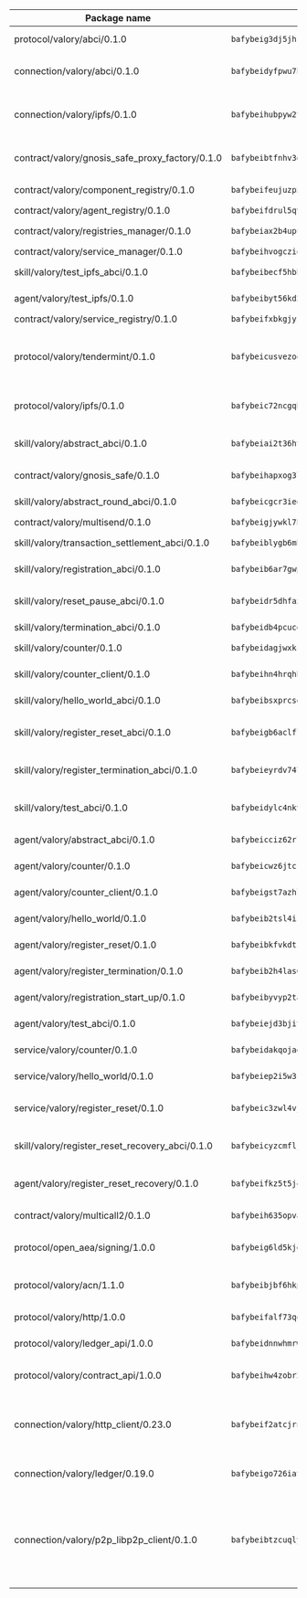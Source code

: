 | Package name                                                  | Package hash                                                  | Description                                                                                                                |
| ------------------------------------------------------------- | ------------------------------------------------------------- | -------------------------------------------------------------------------------------------------------------------------- |
| protocol/valory/abci/0.1.0                                    | `bafybeig3dj5jhsowlvg3t73kgobf6xn4nka7rkttakdb2gwsg5bp7rt7q4` | A protocol for ABCI requests and responses.                                                                                |
| connection/valory/abci/0.1.0                                  | `bafybeidyfpwu7hpanfj74zn6nkzmzoz2qharxfsnxzjr7bfldho2xzualu` | connection to wrap communication with an ABCI server.                                                                      |
| connection/valory/ipfs/0.1.0                                  | `bafybeihubpyw2t3bwncz3l7jt4gf5xvfydwmob463vvgf3ikkhlwxakm3m` | A connection responsible for uploading and downloading files from IPFS.                                                    |
| contract/valory/gnosis_safe_proxy_factory/0.1.0               | `bafybeibtfnhv3gg4olg4c4jf3pginuiq2sxostdiz7i2dwlfkszkvqmyhy` | Gnosis Safe proxy factory (GnosisSafeProxyFactory) contract                                                                |
| contract/valory/component_registry/0.1.0                      | `bafybeifeujuzp56zzdhyvxitnaakqetcqhbqr2x6jxnhj7ahzm7pb2y7uy` | Component registry contract                                                                                                |
| contract/valory/agent_registry/0.1.0                          | `bafybeifdrul5qvk5hj4ggy63ff3smt6wc4c67srnqxxfpbz3jsgbpuavgy` | Agent registry contract                                                                                                    |
| contract/valory/registries_manager/0.1.0                      | `bafybeiax2b4upu7uiea4otvc5jv3rnmnnb6g2bmb2jkrhqtuyjyylskt6i` | Registries Manager contract                                                                                                |
| contract/valory/service_manager/0.1.0                         | `bafybeihvogcziooqau7n22tejzan2baghjaodkb2u74i3aao7ffomk4aem` | Service Manager contract                                                                                                   |
| skill/valory/test_ipfs_abci/0.1.0                             | `bafybeibecf5hbbe4yfcsdfuftqohk2kkvhrkyfa54styfoikmcydmvy3a4` | IPFS e2e testing application.                                                                                              |
| agent/valory/test_ipfs/0.1.0                                  | `bafybeibyt56kd2r3w6wvnlb3af5a2rjepfjw5quruvjqemykerusu35qja` | Agent for testing the ABCI connection.                                                                                     |
| contract/valory/service_registry/0.1.0                        | `bafybeifxbkgjyznz4mk3gltlxqpomrkgbmpjx6cstxfnryjvtyjuqu66ua` | Service Registry contract                                                                                                  |
| protocol/valory/tendermint/0.1.0                              | `bafybeicusvezoqlmyt6iqomcbwaz3xkhk2qf3d56q5zprmj3xdxfy64k54` | A protocol for communication between two AEAs to share tendermint configuration details.                                   |
| protocol/valory/ipfs/0.1.0                                    | `bafybeic72ncgqbzoz2guj4p4yjqulid7mv6yroeh65hxznloamoveeg7hq` | A protocol specification for IPFS requests and responses.                                                                  |
| skill/valory/abstract_abci/0.1.0                              | `bafybeiai2t36ht3blisjneahv5almyfieqokl4auj2n43rj4k5chun2i44` | The abci skill provides a template of an ABCI application.                                                                 |
| contract/valory/gnosis_safe/0.1.0                             | `bafybeihapxog3l3om23nyfasrzq4xfxi3chsvqlc6rws5ivvol35rwdt7m` | Gnosis Safe (GnosisSafeL2) contract                                                                                        |
| skill/valory/abstract_round_abci/0.1.0                        | `bafybeicgcr3ieoalwkjjqtzmtemyy5msjefaugekwdm4t4ikorjqz7bzgy` | abstract round-based ABCI application                                                                                      |
| contract/valory/multisend/0.1.0                               | `bafybeigjywkl7hydjsrkogob3xebj2ifhqwmfhhxoeyrndzhhxi5u6amey` | MultiSend contract                                                                                                         |
| skill/valory/transaction_settlement_abci/0.1.0                | `bafybeiblygb6mbh7xj6lde6fhh5f5win6qxxhf2r2cdcdsfmfegacucxpm` | ABCI application for transaction settlement.                                                                               |
| skill/valory/registration_abci/0.1.0                          | `bafybeib6ar7gwpbfydw2vi7jei7guif5bdi5xtrmej4bqtlgmukpfynndq` | ABCI application for common apps.                                                                                          |
| skill/valory/reset_pause_abci/0.1.0                           | `bafybeidr5dhfaxll22zvdp7ofkarjpqh4rmft2txhxx7xqto56x7moetju` | ABCI application for resetting and pausing app executions.                                                                 |
| skill/valory/termination_abci/0.1.0                           | `bafybeidb4pcucggbkjmgqwiizmjrci2sr63dimtqa4ybwtihr772f7d26i` | Termination skill.                                                                                                         |
| skill/valory/counter/0.1.0                                    | `bafybeidagjwxkcpeltlzk3azq4b4idaibyxxv4iouis7pupmdfosinhc44` | The ABCI Counter application example.                                                                                      |
| skill/valory/counter_client/0.1.0                             | `bafybeihn4hrqhbpgvgwtfwhfzwtmkukluc45htyv6mtf3a54gc7yi7ao4e` | A client for the ABCI counter application.                                                                                 |
| skill/valory/hello_world_abci/0.1.0                           | `bafybeibsxprcsgwnkqoghzbp2aag72f4gfllh22kbek6v2eiitkx5fhnm4` | Hello World ABCI application.                                                                                              |
| skill/valory/register_reset_abci/0.1.0                        | `bafybeigb6aclfllknumkalmllm5laxmjnyrhk7gdnk7osnbc3kzeqjp4ty` | ABCI application for dummy skill that registers and resets                                                                 |
| skill/valory/register_termination_abci/0.1.0                  | `bafybeieyrdv7475zn5gngffsjfwdpi5uq4zayfxrqs5qhhsrv2yc72viku` | ABCI application for dummy skill that registers and resets                                                                 |
| skill/valory/test_abci/0.1.0                                  | `bafybeidylc4nkvozpjjmvk2jxzczf6s4x5t6xvp7m7se3knjwl3s6xp4ge` | ABCI application for testing the ABCI connection.                                                                          |
| agent/valory/abstract_abci/0.1.0                              | `bafybeicciz62rlubfrndd3x26y4x66l2ypl7tbjqy47ppzgzgidj23eydm` | The abstract ABCI AEA - for testing purposes only.                                                                         |
| agent/valory/counter/0.1.0                                    | `bafybeicwz6jtckkvmcrzpufinh7zdkxul5adkapzrqqsiunqox52ixmflm` | The ABCI Counter example as an AEA                                                                                         |
| agent/valory/counter_client/0.1.0                             | `bafybeigst7azhlwcbsb5brd5biqrb4gos7ssrdngervv2egpr3k7s5yxwu` | The ABCI Counter example as an AEA                                                                                         |
| agent/valory/hello_world/0.1.0                                | `bafybeib2tsl4is76o4yiypuf3tee77fvpg62bqudrgaz7zkeocq4bhr4re` | Hello World ABCI example.                                                                                                  |
| agent/valory/register_reset/0.1.0                             | `bafybeibkfvkdtzmcx4w6sssa4eq2fcam3vxuixjwvq7gcdaboauvjzb3ye` | Register reset to replicate Tendermint issue.                                                                              |
| agent/valory/register_termination/0.1.0                       | `bafybeib2h4las6rynkly7ehgbd6tuvygurao5qyxuwyhkxzfkfoqoroxk4` | Register terminate to test the termination feature.                                                                        |
| agent/valory/registration_start_up/0.1.0                      | `bafybeibyvyp2tax6b4c4ndjf6k7ul2puhypgucna3tbsmad4rp2vbkb2hq` | Registration start-up ABCI example.                                                                                        |
| agent/valory/test_abci/0.1.0                                  | `bafybeiejd3bjitwpmzflp4yq2wp3fhkdcqmdpfl5pm3zmlzyi4arjpzfjm` | Agent for testing the ABCI connection.                                                                                     |
| service/valory/counter/0.1.0                                  | `bafybeidakqojae4b7my562dd3uycqs6kivra5e375ci4tqv3q24svcmbku` | A set of agents incrementing a counter                                                                                     |
| service/valory/hello_world/0.1.0                              | `bafybeiep2i5w3sx4sh3c4i2hfzky7fykjznbj65e5nvl5saw5kw2avf5sm` | A simple demonstration of a simple ABCI application                                                                        |
| service/valory/register_reset/0.1.0                           | `bafybeic3zwl4vjvb7jpipycxtlfcw2dk37bbx5dirfbdwthcuyrzuy6jta` | Test and debug tendermint reset mechanism.                                                                                 |
| skill/valory/register_reset_recovery_abci/0.1.0               | `bafybeicyzcmfljmjso6zpokrkmcbn6cdbgw4ouomkblxbqznmzlfzh7kca` | ABCI application for dummy skill that registers and resets                                                                 |
| agent/valory/register_reset_recovery/0.1.0                    | `bafybeifkz5t5j4yynkoikezdski6nf6n3coj2qdhbts7pv77b5mdqr7lpa` | Agent to showcase hard reset as a recovery mechanism.                                                                      |
| contract/valory/multicall2/0.1.0                              | `bafybeih635opvafoeojdbt5hwfdyrwzrlwbs44nvck7zs2mfc2oj7ehiie` | The MakerDAO multicall2 contract.                                                                                          |
| protocol/open_aea/signing/1.0.0                               | `bafybeig6ld5kjgm2pn2j6mmyciig34cgkatkjrq5trvxw6th22nvl56vrm` | A protocol for communication between skills and decision maker.                                                            |
| protocol/valory/acn/1.1.0                                     | `bafybeibjbf6hkp2mz5ri2tbkt2yzzxyudcxhz6hwdnnjnydhaczfmvvhzu` | The protocol used for envelope delivery on the ACN.                                                                        |
| protocol/valory/http/1.0.0                                    | `bafybeifalf73qo5andt75o6m6glik5s477j3pfxnb6vnvgiwmoj2bna76i` | A protocol for HTTP requests and responses.                                                                                |
| protocol/valory/ledger_api/1.0.0                              | `bafybeidnnwhmrwj6mnjd6zo4e7cciach433zglce5cneskf2qdbl3venva` | A protocol for ledger APIs requests and responses.                                                                         |
| protocol/valory/contract_api/1.0.0                            | `bafybeihw4zobr2of2janct5psmrjg6hch5jbgvdfyp36y2du4z6deiky7q` | A protocol for contract APIs requests and responses.                                                                       |
| connection/valory/http_client/0.23.0                          | `bafybeif2atcjrns3ygwhub554n2nimrpoivrerkurmma3iuacpxgn45rzm` | The HTTP_client connection that wraps a web-based client connecting to a RESTful API specification.                        |
| connection/valory/ledger/0.19.0                               | `bafybeigo726iattckekunycinfylvifyl2fghivn3zaseqtnsns6wkmrhi` | A connection to interact with any ledger API and contract API.                                                             |
| connection/valory/p2p_libp2p_client/0.1.0                     | `bafybeibtzcuqlys7wg5am4xmewwbjvo6djcrjv67nzgd3bmbzcygkjl37a` | The libp2p client connection implements a tcp connection to a running libp2p node as a traffic delegate to send/receive envelopes to/from agents in the DHT. |
